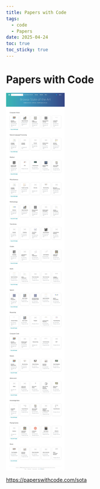 ```yaml
---
title: Papers with Code
tags:
  - code
  - Papers
date: 2025-04-24
toc: true
toc_sticky: true
---
```



# Papers with Code 

![](../_asset/2025-04-24-paperswithcode-20250424183838.jpg)


https://paperswithcode.com/sota

